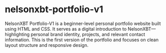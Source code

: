# nelsonxbt-portfolio-v1
NelsonXBT Portfolio-V1 is a beginner-level personal portfolio website built using HTML and CSS. It serves as a digital introduction to NelsonXBT—highlighting personal brand identity, projects, and relevant contact information. This is the first version of the portfolio and focuses on clean layout structure and responsive design.
